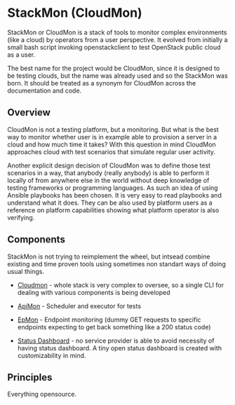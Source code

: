 # StackMon (CloudMon)

StackMon or CloudMon is a stack of tools to monitor complex environments (like
a cloud) by operators from a user perspective. It evolved from initially a
small bash script invoking openstackclient to test OpenStack public cloud as a
user.

The best name for the project would be CloudMon, since it is designed to be
testing clouds, but the name was already used and so the StackMon was born. It
should be treated as a synonym for CloudMon across the documentation and code.

## Overview

CloudMon is not a testing platform, but a monitoring. But what is the best way
to monitor whether user is in example able to provision a server in a cloud and
how much time it takes? With this question in mind CloudMon approaches cloud
with test scenarios that simulate regular user activity.

Another explicit design decision of CloudMon was to define those test scenarios
in a way, that anybody (really anybody) is able to perform it locally of from
anywhere else in the world without deep knowledge of testing frameworks or
programming languages. As such an idea of using Ansible playbooks has been
chosen. It is very easy to read playbooks and understand what it does. They can
be also used by platform users as a reference on platform capabilities showing
what platform operator is also verifying.

## Components

StackMon is not trying to reimplement the wheel, but intsead combine existing
and time proven tools using sometimes non standart ways of doing usual things.

- [Cloudmon](/docs/cloudmon) - whole stack is very complex to oversee, so a single
  CLI for dealing with various components is being developed

- [ApiMon](/docs/apimon) - Scheduler and executor for tests

- [EpMon](/docs/epmon) - Endpoint monitoring (dummy GET requests to specific endpoints
  expecting to get back something like a 200 status code)

- [Status Dashboard](/docs/status-dashboard) - no service provider is able to avoid
  necessity of having status dashboard. A tiny open status dashboard is created
  with customizability in mind.


## Principles

Everything opensource.
